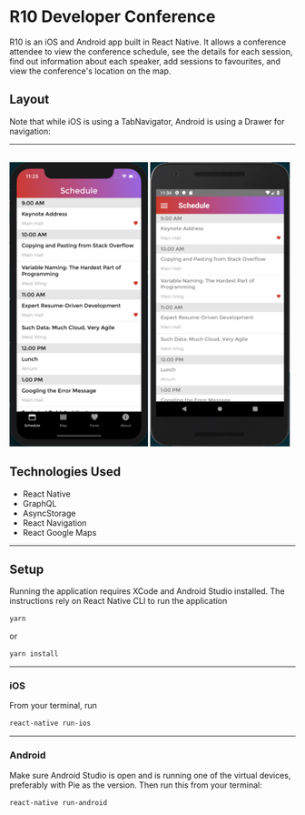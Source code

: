 # R10 Developer Conference

R10 is an iOS and Android app built in React Native. It allows a conference attendee to view the conference schedule, see the details for each session, find out information about each speaker, add sessions to favourites, and view the conference's location on the map.

## Layout

Note that while iOS is using a TabNavigator, Android is using a Drawer for navigation:

---

<br>
<img src="/js/assets/images/screenshot_ios.png" alt="iOS screenshot" height="500px">
<img src="/js/assets/images/screenshot_android.png" alt="Android screenshot" height="500px">

## Technologies Used

- React Native
- GraphQL
- AsyncStorage
- React Navigation
- React Google Maps

---

## Setup

Running the application requires XCode and Android Studio installed. The instructions rely on React Native CLI to run the application

```bash
yarn
```

or

```bash
yarn install
```

---

### iOS

From your terminal, run

```bash
react-native run-ios
```

---

### Android

Make sure Android Studio is open and is running one of the virtual devices, preferably with Pie as the version. Then run this from your terminal:

```bash
react-native run-android
```

